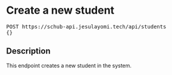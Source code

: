 # Create a new student

<pre id='liveapi-code'>POST https://schub-api.jesulayomi.tech/api/students
{}</pre>

## Description
This endpoint creates a new student in the system.

